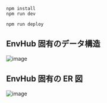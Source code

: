 ```
npm install
npm run dev
```

```
npm run deploy
```

## EnvHub 固有のデータ構造

![image](https://github.com/user-attachments/assets/f65806f6-88a1-4cc3-9f36-b6add9a3bba7)

## EnvHub 固有の ER 図

![image](https://github.com/user-attachments/assets/4da4f93e-b0f8-46f6-9b8c-f4f7c9ac5e56)
